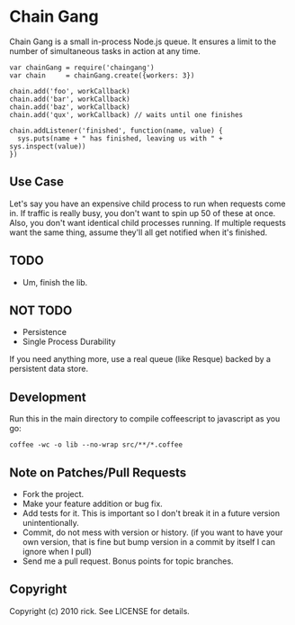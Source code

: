 # Chain Gang

Chain Gang is a small in-process Node.js queue.  It ensures a limit to the number of simultaneous tasks in action at any time.  

    var chainGang = require('chaingang')
    var chain     = chainGang.create({workers: 3})

    chain.add('foo', workCallback)
    chain.add('bar', workCallback)
    chain.add('baz', workCallback)
    chain.add('qux', workCallback) // waits until one finishes

    chain.addListener('finished', function(name, value) {
      sys.puts(name + " has finished, leaving us with " + sys.inspect(value))
    })

## Use Case

Let's say you have an expensive child process to run when requests come in.  If traffic is really busy, you don't want to spin up 50 of these at once.  Also, you don't want identical child processes running.  If multiple requests want the same thing, assume they'll all get notified when it's finished.

## TODO

* Um, finish the lib.

## NOT TODO

* Persistence
* Single Process Durability

If you need anything more, use a real queue (like Resque) backed by a persistent data store.

## Development

Run this in the main directory to compile coffeescript to javascript as you go:

    coffee -wc -o lib --no-wrap src/**/*.coffee

## Note on Patches/Pull Requests
 
* Fork the project.
* Make your feature addition or bug fix.
* Add tests for it. This is important so I don't break it in a
  future version unintentionally.
* Commit, do not mess with version or history.
  (if you want to have your own version, that is fine but bump version in a commit by itself I can ignore when I pull)
* Send me a pull request. Bonus points for topic branches.

## Copyright

Copyright (c) 2010 rick. See LICENSE for details.
